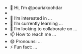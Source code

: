 - 👋 Hi, I’m @pouriakoohdar
- 
- 👀 I’m interested in ...
- 🌱 I’m currently learning ...
- 💞️ I’m looking to collaborate on ...
- 📫 How to reach me ...
- 😄 Pronouns: ...
- ⚡ Fun fact: ...

<!---
pouriakoohdar/pouriakoohdar is a ✨ special ✨ repository because its `README.md` (this file) appears on your GitHub profile.
You can click the Preview link to take a look at your changes.
--->
